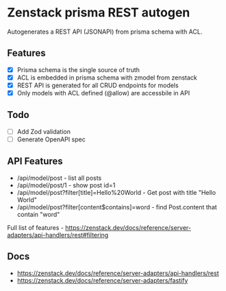 # Zenstack prisma REST autogen

Autogenerates a REST API (JSONAPI) from prisma schema with ACL. 

## Features

* [x] Prisma schema is the single source of truth
* [x] ACL is embedded in prisma schema with zmodel from zenstack
* [x] REST API is generated for all CRUD endpoints for models
* [x] Only models with ACL defined (@allow) are accessbile in API

## Todo

* [ ] Add Zod validation
* [ ] Generate OpenAPI spec

## API Features

* /api/model/post - list all posts
* /api/model/post/1 - show post id=1
* /api/model/post?filter[title]=Hello%20World - Get post with title "Hello World"
* /api/model/post?filter[content$contains]=word - find Post.content that contain "word"

Full list of features - https://zenstack.dev/docs/reference/server-adapters/api-handlers/rest#filtering


## Docs

* https://zenstack.dev/docs/reference/server-adapters/api-handlers/rest
* https://zenstack.dev/docs/reference/server-adapters/fastify